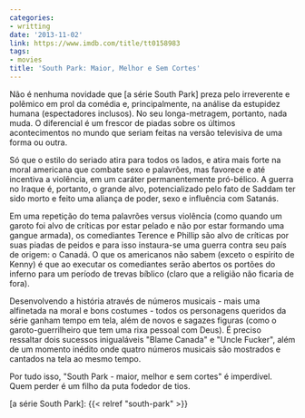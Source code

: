 ```yaml
---
categories:
- writting
date: '2013-11-02'
link: https://www.imdb.com/title/tt0158983
tags:
- movies
title: 'South Park: Maior, Melhor e Sem Cortes'
---
```


Não é nenhuma novidade que [a série South Park] preza pelo irreverente e polêmico em prol da comédia e, principalmente, na análise da estupidez humana (espectadores inclusos). No seu longa-metragem, portanto, nada muda. O diferencial é um frescor de piadas sobre os últimos acontecimentos no mundo que seriam feitas na versão televisiva de uma forma ou outra.

Só que o estilo do seriado atira para todos os lados, e atira mais forte na moral americana que combate sexo e palavrões, mas favorece e até incentiva a violência, em um caráter permanentemente pró-bélico. A guerra no Iraque é, portanto, o grande alvo, potencializado pelo fato de Saddam ter sido morto e feito uma aliança de poder, sexo e influência com Satanás.

Em uma repetição do tema palavrões versus violência (como quando um garoto foi alvo de críticas por estar pelado e não por estar formando uma gangue armada), os comediantes Terence e Phillip são alvo de críticas por suas piadas de peidos e para isso instaura-se uma guerra contra seu país de origem: o Canadá. O que os americanos não sabem (exceto o espírito de Kenny) é que ao executar os comediantes serão abertos os portões do inferno para um período de trevas bíblico (claro que a religião não ficaria de fora).

Desenvolvendo a história através de números musicais - mais uma alfinetada na moral e bons costumes - todos os personagens queridos da série ganham tempo em tela, além de novos e sagazes figuras (como o garoto-guerrilheiro que tem uma rixa pessoal com Deus). É preciso ressaltar dois sucessos inigualáveis "Blame Canada" e "Uncle Fucker", além de um momento inédito onde quatro números musicais são mostrados e cantados na tela ao mesmo tempo.

Por tudo isso, "South Park - maior, melhor e sem cortes" é imperdível. Quem perder é um filho da puta fodedor de tios.

[a série South Park]: {{< relref "south-park" >}}